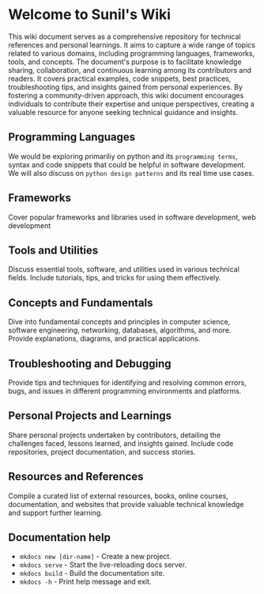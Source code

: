 # Welcome to Sunil's Wiki

This wiki document serves as a comprehensive repository for technical references and personal learnings. It aims to capture a wide range of topics related to various domains, including programming languages, frameworks, tools, and concepts. The document's purpose is to facilitate knowledge sharing, collaboration, and continuous learning among its contributors and readers. It covers practical examples, code snippets, best practices, troubleshooting tips, and insights gained from personal experiences. By fostering a community-driven approach, this wiki document encourages individuals to contribute their expertise and unique perspectives, creating a valuable resource for anyone seeking technical guidance and insights.


## Programming Languages

We would be exploring primariliy on python and its `programming terms`, syntax and code snippets that could be helpful in software development. We will also discuss on `python design patterns` and its real time use cases. 

## Frameworks

Cover popular frameworks and libraries used in software development, web development

## Tools and Utilities

Discuss essential tools, software, and utilities used in various technical fields. Include tutorials, tips, and tricks for using them effectively.

## Concepts and Fundamentals

Dive into fundamental concepts and principles in computer science, software engineering, networking, databases, algorithms, and more. Provide explanations, diagrams, and practical applications.

## Troubleshooting and Debugging

Provide tips and techniques for identifying and resolving common errors, bugs, and issues in different programming environments and platforms.

## Personal Projects and Learnings

Share personal projects undertaken by contributors, detailing the challenges faced, lessons learned, and insights gained. Include code repositories, project documentation, and success stories.

## Resources and References

Compile a curated list of external resources, books, online courses, documentation, and websites that provide valuable technical knowledge and support further learning.

## Documentation help

* `mkdocs new [dir-name]` - Create a new project.
* `mkdocs serve` - Start the live-reloading docs server.
* `mkdocs build` - Build the documentation site.
* `mkdocs -h` - Print help message and exit.